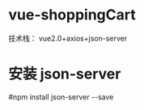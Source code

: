 # vue-shoppingCart
技术栈： vue2.0+axios+json-server

# 安装 json-server

#npm install json-server  --save

